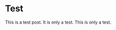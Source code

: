 <!-- 
    Title: An example article title
    Author: John Doe
    Description: This is a test post.
    Published: 2023-01-01
    Updated: 2018-01-01
    Categories: test,example
    Thumbnail: https://placekitten.com/714/500
-->

# Test

This is a test post. It is only a test. This is only a test.